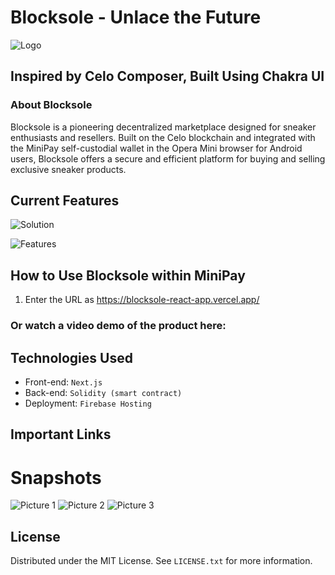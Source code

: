 # Blocksole - Unlace the Future

![Logo](https://private-user-images.githubusercontent.com/127257029/348568248-539b583f-637e-4660-9e68-b6a85649f662.png?jwt=eyJhbGciOiJIUzI1NiIsInR5cCI6IkpXVCJ9.eyJpc3MiOiJnaXRodWIuY29tIiwiYXVkIjoicmF3LmdpdGh1YnVzZXJjb250ZW50LmNvbSIsImtleSI6ImtleTUiLCJleHAiOjE3MjA5ODgzMjMsIm5iZiI6MTcyMDk4ODAyMywicGF0aCI6Ii8xMjcyNTcwMjkvMzQ4NTY4MjQ4LTUzOWI1ODNmLTYzN2UtNDY2MC05ZTY4LWI2YTg1NjQ5ZjY2Mi5wbmc_WC1BbXotQWxnb3JpdGhtPUFXUzQtSE1BQy1TSEEyNTYmWC1BbXotQ3JlZGVudGlhbD1BS0lBVkNPRFlMU0E1M1BRSzRaQSUyRjIwMjQwNzE0JTJGdXMtZWFzdC0xJTJGczMlMkZhd3M0X3JlcXVlc3QmWC1BbXotRGF0ZT0yMDI0MDcxNFQyMDEzNDNaJlgtQW16LUV4cGlyZXM9MzAwJlgtQW16LVNpZ25hdHVyZT0zODAyMTA4ZjhkMTgyYWNkNDYxMjViN2M4MzliNGQ1OGIwY2NiMTNkYTlkYTFmNzU5NzQzZjI0MWFiY2FmYzI3JlgtQW16LVNpZ25lZEhlYWRlcnM9aG9zdCZhY3Rvcl9pZD0wJmtleV9pZD0wJnJlcG9faWQ9MCJ9.DMcWPoYWk4D2BHAyuEDU3k9PBYcoRXOyaBS1GwlkTac)

## Inspired by Celo Composer, Built Using Chakra UI

### About Blocksole

Blocksole is a pioneering decentralized marketplace designed for sneaker enthusiasts and resellers. Built on the Celo blockchain and integrated with the MiniPay self-custodial wallet in the Opera Mini browser for Android users, Blocksole offers a secure and efficient platform for buying and selling exclusive sneaker products.

## Current Features

![Solution](https://private-user-images.githubusercontent.com/127257029/348569670-e6c2dbe2-789d-41b4-9ade-ef662e6728d7.jpg?jwt=eyJhbGciOiJIUzI1NiIsInR5cCI6IkpXVCJ9.eyJpc3MiOiJnaXRodWIuY29tIiwiYXVkIjoicmF3LmdpdGh1YnVzZXJjb250ZW50LmNvbSIsImtleSI6ImtleTUiLCJleHAiOjE3MjA5OTA2NjMsIm5iZiI6MTcyMDk5MDM2MywicGF0aCI6Ii8xMjcyNTcwMjkvMzQ4NTY5NjcwLWU2YzJkYmUyLTc4OWQtNDFiNC05YWRlLWVmNjYyZTY3MjhkNy5qcGc_WC1BbXotQWxnb3JpdGhtPUFXUzQtSE1BQy1TSEEyNTYmWC1BbXotQ3JlZGVudGlhbD1BS0lBVkNPRFlMU0E1M1BRSzRaQSUyRjIwMjQwNzE0JTJGdXMtZWFzdC0xJTJGczMlMkZhd3M0X3JlcXVlc3QmWC1BbXotRGF0ZT0yMDI0MDcxNFQyMDUyNDNaJlgtQW16LUV4cGlyZXM9MzAwJlgtQW16LVNpZ25hdHVyZT00ZjY4YjM0OWMyYzY5MjcwOGJhMDM4Mjk3ZTJlMGIxNzA1NTEzZWExZDUyMjZiNjQ2ZGFhZDU2ZTlmNTFhZjdlJlgtQW16LVNpZ25lZEhlYWRlcnM9aG9zdCZhY3Rvcl9pZD0wJmtleV9pZD0wJnJlcG9faWQ9MCJ9.dRC-4c8Opk9OL0tRdAmzje_qNCzHHScvMD8kUTYc-G4)

![Features](https://private-user-images.githubusercontent.com/127257029/348569689-c1744c15-112b-425c-9c04-98d6156b402d.jpg?jwt=eyJhbGciOiJIUzI1NiIsInR5cCI6IkpXVCJ9.eyJpc3MiOiJnaXRodWIuY29tIiwiYXVkIjoicmF3LmdpdGh1YnVzZXJjb250ZW50LmNvbSIsImtleSI6ImtleTUiLCJleHAiOjE3MjA5OTA1ODIsIm5iZiI6MTcyMDk5MDI4MiwicGF0aCI6Ii8xMjcyNTcwMjkvMzQ4NTY5Njg5LWMxNzQ0YzE1LTExMmItNDI1Yy05YzA0LTk4ZDYxNTZiNDAyZC5qcGc_WC1BbXotQWxnb3JpdGhtPUFXUzQtSE1BQy1TSEEyNTYmWC1BbXotQ3JlZGVudGlhbD1BS0lBVkNPRFlMU0E1M1BRSzRaQSUyRjIwMjQwNzE0JTJGdXMtZWFzdC0xJTJGczMlMkZhd3M0X3JlcXVlc3QmWC1BbXotRGF0ZT0yMDI0MDcxNFQyMDUxMjJaJlgtQW16LUV4cGlyZXM9MzAwJlgtQW16LVNpZ25hdHVyZT1jZWNkNThjY2Q4YzJjMTZjMWI3NTM2MDZjY2E4MmU2NDU3MjBmM2YyZThmYTcxOTVmNmQ5YWY2NDY5ZTJhMzgwJlgtQW16LVNpZ25lZEhlYWRlcnM9aG9zdCZhY3Rvcl9pZD0wJmtleV9pZD0wJnJlcG9faWQ9MCJ9.bbpiJIyx8FPhCfVuO7LGhhCRu132hb-Edoj5v-qaV8k)

## How to Use Blocksole within MiniPay

1. Enter the URL as https://blocksole-react-app.vercel.app/

### Or watch a video demo of the product here:


## Technologies Used

- Front-end: `Next.js`
- Back-end: `Solidity (smart contract)`
- Deployment: `Firebase Hosting`

## Important Links




# Snapshots
![Picture 1](https://private-user-images.githubusercontent.com/127257029/348565993-794900af-4b85-4c2d-bdec-ed7dc2625769.jpg?jwt=eyJhbGciOiJIUzI1NiIsInR5cCI6IkpXVCJ9.eyJpc3MiOiJnaXRodWIuY29tIiwiYXVkIjoicmF3LmdpdGh1YnVzZXJjb250ZW50LmNvbSIsImtleSI6ImtleTUiLCJleHAiOjE3MjA5ODc4NDcsIm5iZiI6MTcyMDk4NzU0NywicGF0aCI6Ii8xMjcyNTcwMjkvMzQ4NTY1OTkzLTc5NDkwMGFmLTRiODUtNGMyZC1iZGVjLWVkN2RjMjYyNTc2OS5qcGc_WC1BbXotQWxnb3JpdGhtPUFXUzQtSE1BQy1TSEEyNTYmWC1BbXotQ3JlZGVudGlhbD1BS0lBVkNPRFlMU0E1M1BRSzRaQSUyRjIwMjQwNzE0JTJGdXMtZWFzdC0xJTJGczMlMkZhd3M0X3JlcXVlc3QmWC1BbXotRGF0ZT0yMDI0MDcxNFQyMDA1NDdaJlgtQW16LUV4cGlyZXM9MzAwJlgtQW16LVNpZ25hdHVyZT01ZjMyMmVhYmQ3N2YwM2FjZjJhMDVlMjI4OTZmODcwZDk5MzczYzZiYWU5MTU2OTNlYWMzMWFiMjQ1ZGUyNmUwJlgtQW16LVNpZ25lZEhlYWRlcnM9aG9zdCZhY3Rvcl9pZD0wJmtleV9pZD0wJnJlcG9faWQ9MCJ9.nxaieYMNUE8_pzIGWkYPL8PcBFo2Zv2IobZc2uELI0g)
![Picture 2](https://private-user-images.githubusercontent.com/127257029/348568636-8848de58-0dd5-4481-bcb7-88353175c717.jpg?jwt=eyJhbGciOiJIUzI1NiIsInR5cCI6IkpXVCJ9.eyJpc3MiOiJnaXRodWIuY29tIiwiYXVkIjoicmF3LmdpdGh1YnVzZXJjb250ZW50LmNvbSIsImtleSI6ImtleTUiLCJleHAiOjE3MjA5ODg5OTksIm5iZiI6MTcyMDk4ODY5OSwicGF0aCI6Ii8xMjcyNTcwMjkvMzQ4NTY4NjM2LTg4NDhkZTU4LTBkZDUtNDQ4MS1iY2I3LTg4MzUzMTc1YzcxNy5qcGc_WC1BbXotQWxnb3JpdGhtPUFXUzQtSE1BQy1TSEEyNTYmWC1BbXotQ3JlZGVudGlhbD1BS0lBVkNPRFlMU0E1M1BRSzRaQSUyRjIwMjQwNzE0JTJGdXMtZWFzdC0xJTJGczMlMkZhd3M0X3JlcXVlc3QmWC1BbXotRGF0ZT0yMDI0MDcxNFQyMDI0NTlaJlgtQW16LUV4cGlyZXM9MzAwJlgtQW16LVNpZ25hdHVyZT0wMzk4Y2JhNjVjY2U2NGJkOTMwNGY0YzEzY2YyOGUyY2Q0NTkwZDI1OTQyZjA0NzYzMzEwY2UyYmM0ZmNkYTBmJlgtQW16LVNpZ25lZEhlYWRlcnM9aG9zdCZhY3Rvcl9pZD0wJmtleV9pZD0wJnJlcG9faWQ9MCJ9.Qg9PNt2MGKrv8IsSvX2r7AOLW-l97fEVVyATEBvKXtc)
![Picture 3](https://private-user-images.githubusercontent.com/127257029/348568740-3c76ed81-05d9-49d5-82a8-dd9287cd6eb4.jpg?jwt=eyJhbGciOiJIUzI1NiIsInR5cCI6IkpXVCJ9.eyJpc3MiOiJnaXRodWIuY29tIiwiYXVkIjoicmF3LmdpdGh1YnVzZXJjb250ZW50LmNvbSIsImtleSI6ImtleTUiLCJleHAiOjE3MjA5ODkxMTUsIm5iZiI6MTcyMDk4ODgxNSwicGF0aCI6Ii8xMjcyNTcwMjkvMzQ4NTY4NzQwLTNjNzZlZDgxLTA1ZDktNDlkNS04MmE4LWRkOTI4N2NkNmViNC5qcGc_WC1BbXotQWxnb3JpdGhtPUFXUzQtSE1BQy1TSEEyNTYmWC1BbXotQ3JlZGVudGlhbD1BS0lBVkNPRFlMU0E1M1BRSzRaQSUyRjIwMjQwNzE0JTJGdXMtZWFzdC0xJTJGczMlMkZhd3M0X3JlcXVlc3QmWC1BbXotRGF0ZT0yMDI0MDcxNFQyMDI2NTVaJlgtQW16LUV4cGlyZXM9MzAwJlgtQW16LVNpZ25hdHVyZT0wYjM1MGZhMDRmOWFjMTdlNjg0YjJmY2VmYjE2MGZhNWIwYWE2NmFhZDA5MGYwODBiNjYxMWE5ODBiMDA3NWUyJlgtQW16LVNpZ25lZEhlYWRlcnM9aG9zdCZhY3Rvcl9pZD0wJmtleV9pZD0wJnJlcG9faWQ9MCJ9.KYNNUrjBcpfjQzhYK5_CMvlExxvpHH4F_GB2sCiNoWI)




## License

Distributed under the MIT License. See `LICENSE.txt` for more information.
